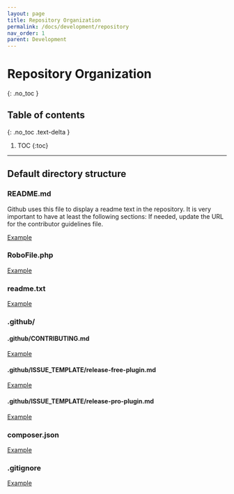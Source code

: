 ```yaml
---
layout: page
title: Repository Organization
permalink: /docs/development/repository
nav_order: 1
parent: Development
---
```


# Repository Organization
{: .no_toc }

## Table of contents
{: .no_toc .text-delta }

1. TOC
{:toc}

---

## Default directory structure

### README.md 

Github uses this file to display a readme text in the repository. It is very important to have at least the following sections:
If needed, update the URL for the contributor guidelines file.

[Example](https://github.com/publishpress/publishpress.github.io/blob/master/examples/README.md)

### RoboFile.php

[Example](https://github.com/publishpress/publishpress.github.io/blob/master/examples/RoboFile.php)

### readme.txt

[Example](https://github.com/publishpress/publishpress.github.io/blob/master/examples/readme.txt)

### .github/

#### .github/CONTRIBUTING.md

[Example](https://github.com/publishpress/publishpress.github.io/blob/master/examples/CONTRIBUTING.md)

#### .github/ISSUE_TEMPLATE/release-free-plugin.md

[Example](https://github.com/publishpress/publishpress.github.io/blob/master/examples/release-free-plugin.md.dist)

#### .github/ISSUE_TEMPLATE/release-pro-plugin.md

[Example](https://github.com/publishpress/publishpress.github.io/blob/master/examples/release-pro-plugin.md.dist)

### composer.json

[Example](https://github.com/publishpress/publishpress.github.io/blob/master/examples/composer.json)

### .gitignore

[Example](https://github.com/publishpress/publishpress.github.io/blob/master/examples/.gitignore)
